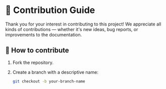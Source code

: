 # 🤝 Contribution Guide

Thank you for your interest in contributing to this project! We appreciate all kinds of contributions — whether it's new ideas, bug reports, or improvements to the documentation.


## 🚀 How to contribute

1. Fork the repository.
2. Create a branch with a descriptive name:

   ```bash
   git checkout -b your-branch-name

